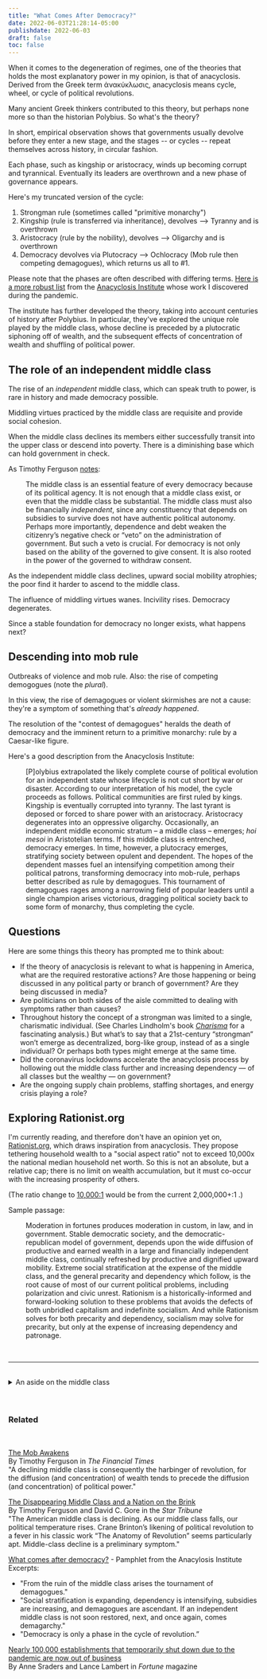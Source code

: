 ```yaml
---
title: "What Comes After Democracy?"
date: 2022-06-03T21:28:14-05:00
publishdate: 2022-06-03
draft: false
toc: false
---
```


When it comes to the degeneration of regimes, one of the theories that holds the most explanatory power in my opinion, is that of anacyclosis. Derived from the Greek term ἀνακύκλωσις, anacyclosis means cycle, wheel, or cycle of political revolutions. 

Many ancient Greek thinkers contributed to this theory, but perhaps none more so than the historian Polybius. So what's the theory? 

In short, empirical observation shows that governments usually devolve before they enter a new stage, and the stages -- or cycles -- repeat themselves across history, in circular fashion. 

Each phase, such as kingship or aristocracy, winds up becoming corrupt and tyrannical. Eventually its leaders are overthrown and a new phase of governance appears. 

Here's my truncated version of the cycle:

1. Strongman rule (sometimes called "primitive monarchy")
2. Kingship (rule is transferred via inheritance), devolves --> Tyranny and is overthrown
3. Aristocracy (rule by the nobility), devolves --> Oligarchy and is overthrown
5. Democracy devolves via Plutocracy --> Ochlocracy (Mob rule then competing demagogues), which returns us all to #1.

Please note that the phases are often described with differing terms. <a href="https://anacyclosis.org/wp-content/uploads/2019/11/Anacyclosis-Flyer-November-2019.pdf" target="blank">Here is a more robust list</a> from the <a href="https://anacyclosis.org/" target="blank">Anacyclosis Institute</a> whose work I discovered during the pandemic.

The institute has further developed the theory, taking into account centuries of history after Polybius. In particular, they've explored the unique role played by the middle class, whose decline is preceded by a plutocratic siphoning off of wealth, and the subsequent effects of concentration of wealth and shuffling of political power.

## The role of an independent middle class

The rise of an <em>independent</em> middle class, which can speak truth to power, is rare in history and made democracy possible. 

Middling virtues practiced by the middle class are requisite and provide social cohesion. 

When the middle class declines its members either successfully transit into the upper class or descend into poverty. There is a diminishing base which can hold government in check.

As Timothy Ferguson <a href="https://anacyclosis.org/2020/04/29/do-we-even-have-a-middle-class-anymore/" target="blank">notes</a>: 

<div style="padding-left: 2.5em;"><p>The middle class is an essential feature of every democracy because of its political agency. It is not enough that a middle class exist, or even that the middle class be substantial. The middle class must also be financially <em>independent</em>, since any constituency that depends on subsidies to survive does not have authentic political autonomy. Perhaps more importantly, dependence and debt weaken the citizenry’s negative check or “veto” on the administration of government. But such a veto is crucial. For democracy is not only based on the ability of the governed to give consent. It is also rooted in the power of the governed to withdraw consent.</p></div>

As the independent middle class declines, upward social mobility atrophies; the poor find it harder to ascend to the middle class. 

The influence of middling virtues wanes. Incivility rises. Democracy degenerates. 

Since a stable foundation for democracy no longer exists, what happens next?

## Descending into mob rule

Outbreaks of violence and mob rule. Also: the rise of competing demogogues (note the <em>plural</em>).

In this view, the rise of demagogues or violent skirmishes are not a cause: they're a symptom of something that's <em>already happened</em>. 

The resolution of the "contest of demagogues" heralds the death of democracy and the imminent return to a primitive monarchy: rule by a Caesar-like figure. 

Here's a good description from the Anacyclosis Institute: 

<div style="padding-left: 2.5em;"><p>[P]olybius extrapolated the likely complete course of political evolution for an independent state whose lifecycle is not cut short by war or disaster. According to our interpretation of his model, the cycle proceeds as follows. Political communities are first ruled by kings. Kingship is eventually corrupted into tyranny. The last tyrant is deposed or forced to share power with an aristocracy. Aristocracy degenerates into an oppressive oligarchy. Occasionally, an independent middle economic stratum – a middle class – emerges; <em>hoi mesoi</em> in Aristotelian terms. If this middle class is entrenched, democracy emerges. In time, however, a plutocracy emerges, stratifying society between opulent and dependent. The hopes of the dependent masses fuel an intensifying competition among their political patrons, transforming democracy into mob-rule, perhaps better described as rule by demagogues. This tournament of demagogues rages among a narrowing field of popular leaders until a single champion arises victorious, dragging political society back to some form of monarchy, thus completing the cycle.</p></div>

## Questions

Here are some things this theory has prompted me to think about:

* If the theory of anacyclosis is relevant to what is happening in America, what are the required restorative actions? Are those happening or being discussed in any political party or branch of government? Are they being discussed in media? 
* Are politicians on both sides of the aisle committed to dealing with symptoms rather than causes? 
* Throughout history the concept of a strongman was limited to a single, charismatic individual. (See Charles Lindholm's book <em><a href="https://www.academia.edu/12414671/Charisma" target="blank">Charisma</a></em> for a fascinating analysis.) But what’s to say that a 21st-century “strongman” won’t emerge as decentralized, borg-like group, instead of as a single individual? Or perhaps both types might emerge at the same time.
* Did the coronavirus lockdowns accelerate the anacyclosis process by hollowing out the middle class further and increasing dependency — of all classes but the wealthy — on government? 
* Are the ongoing supply chain problems, staffing shortages, and energy crisis playing a role?

## Exploring Rationist.org

I'm currently reading, and therefore don't have an opinion yet on, <a href="https://rationist.org/" target="blank">Rationist.org</a>, which draws inspiration from anacyclosis. They propose tethering household wealth to a "social aspect ratio" not to exceed 10,000x the national median household net worth. So this is not an absolute, but a relative cap; there is no limit on wealth accumulation, but it must co-occur with the increasing prosperity of others.

(The ratio change to <a href="https://rationist.org/wp-content/uploads/2021/07/AI-Rationism-Whitepaper-20210628.pdf" target="blank">10,000:1</a> would be from the current 2,000,000+:1 .)

Sample passage:

<div style="padding-left: 2.5em;"><p>Moderation in fortunes produces moderation in custom, in law, and in government. Stable democratic society, and the democratic-republican model of government, depends upon the wide diffusion of productive and earned wealth in a large and financially independent middle class, continually refreshed by productive and dignified upward mobility. Extreme social stratification at the expense of the middle class, and the general precarity and dependency which follow, is the root cause of most of our current political problems, including polarization and civic unrest. Rationism is a historically-informed and forward-looking solution to these problems that avoids the defects of both unbridled capitalism and indefinite socialism. And while Rationism solves for both precarity and dependency, socialism may solve for precarity, but only at the expense of increasing dependency and patronage.</p></div><br/>

<hr>
<br/>
<details><summary>An aside on the middle class </summary><br/>
<p>From Aristotle to the Founding Fathers and beyond, the middle class has been viewed as a necessary provider of stability
  to republics.<p>
  <p>This quote from by <a href="https://www.baylor.edu/political_science/index.php?id=953840" target="blank">Mary P. Nichols</a> is a good summary:</p>

<div style="padding-left: 2.5em;"><p>Aristotle’s practical republic finds both stability and virtue by giving prominence to the middle class . . .  A large middle class can provide stability by arbitrating between rich and poor, while its members are willing and able to share in rule, for they possess neither the arrogance of the rich nor the envy of the poor. They rule and are ruled as free human beings, inclined to neither despotism nor servility. Their middling condition inclines them both to protect property and wealth (for they have some of their own to protect) and to keep open opportunities for advancement, for themselves as well as for the poor. Aristotle’s political thought does not point to an ideal that eliminates conflict; it aims for practical regimes that are most likely to moderate it and achieve justice.</p></div>

  <p><a href="https://lawliberty.org/book-review/our-great-american-middle-and-aristotles-golden-mean/" target="blank">Source of passage above</a></p>

</details><br/><br/>

### Related
<br/>

<a href="https://www.ft.com/content/e3821f59-cc50-311a-8ba7-5841f32962d3" target="blank">The Mob Awakens</a><br/>
By Timothy Ferguson in <em>The Financial Times</em><br/>
"A declining middle class is consequently the harbinger of revolution, for the diffusion (and concentration) of wealth tends to precede the diffusion (and concentration) of political power."

<a href="https://www.startribune.com/the-disappearing-middle-class-and-a-nation-on-the-brink/381173031/" target="blank">The Disappearing Middle Class and a Nation on the Brink</a><br/>
By Timothy Ferguson and David C. Gore in the <em>Star Tribune</em><br/>
"The American middle class is declining. As our middle class falls, our political temperature rises. Crane Brinton’s likening of political revolution to a fever in his classic work “The Anatomy of Revolution” seems particularly apt. Middle-class decline is a preliminary symptom."

<a href="https://anacyclosis.org/wp-content/uploads/2019/09/TIFA-What-comes-after-democracy.pdf" target="blank">What comes after democracy?</a> - Pamphlet from the Anacylosis Institute<br/>
Excerpts: <br/>
* "From the ruin of the middle class arises the tournament of demagogues."
* "Social stratification is expanding, dependency is intensifying, subsidies are increasing, and demagogues are ascendant. If an independent middle class is not soon restored, next, and once again, comes demagarchy."
* "Democracy is only a phase in the cycle of revolution.”

<a href="https://fortune.com/2020/09/28/covid-buisnesses-shut-down-closed/" target="blank">Nearly 100,000 establishments that temporarily shut down due to the pandemic are now out of business</a><br/>
By Anne Sraders and Lance Lambert in <em>Fortune</em> magazine



